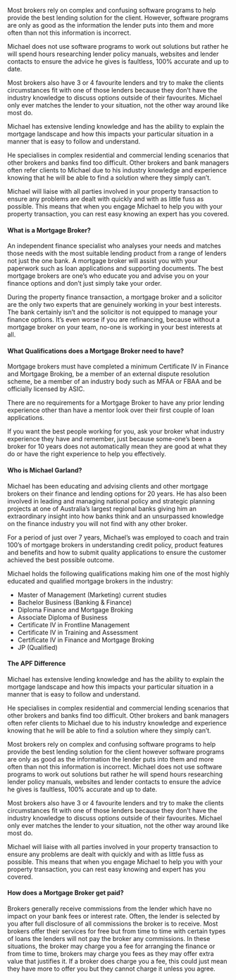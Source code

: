 Most brokers rely on complex and confusing software programs to help provide the best lending solution for the client. However, software programs are only as good as the information the lender puts into them and more often than not this information is incorrect.  

Michael does not use software programs to work out solutions but rather he will spend hours researching lender policy manuals, websites and lender contacts to ensure the advice he gives is faultless, 100% accurate and up to date.

Most brokers also have 3 or 4 favourite lenders and try to make the clients circumstances fit with one of those lenders because they don’t have the industry knowledge to discuss options outside of their favourites.  Michael only ever matches the lender to your situation, not the other way around like most do.

Michael has extensive lending knowledge and has the ability to explain the mortgage landscape and how this impacts your particular situation in a manner that is easy to follow and understand.

He specialises in complex residential and commercial lending scenarios that other brokers and banks find too difficult.  Other brokers and bank managers often refer clients to Michael due to his industry knowledge and experience knowing that he will be able to find a solution where they simply can’t.

Michael will liaise with all parties involved in your property transaction to ensure any problems are dealt with quickly and with as little fuss as possible.  This means that when you engage Michael to help you with your property transaction, you can rest easy knowing an expert has you covered.

<h4 id="what">What is a Mortgage Broker?</h4>
An independent finance specialist who analyses your needs and matches those needs with the most suitable lending product from a range of lenders not just the one bank. A mortgage broker will assist you with your paperwork such as loan applications and supporting documents.  The best mortgage brokers are one’s who educate you and advise you on your finance options and don’t just simply take your order.

During the property finance transaction, a mortgage broker and a solicitor are the only two experts that are genuinely working in your best interests.  The bank certainly isn’t and the solicitor is not equipped to manage your finance options.  It’s even worse if you are refinancing, because without a mortgage broker on your team, no-one is working in your best interests at all.

<h4 id="qualifications">What Qualifications does a Mortgage Broker need to have?</h4>
Mortgage brokers must have completed a minimum Certificate IV in Finance and Mortgage Broking, be a member of an external dispute resolution scheme, be a member of an industry body such as MFAA or FBAA and be officially licensed by ASIC.

There are no requirements for a Mortgage Broker to have any prior lending experience other than have a mentor look over their first couple of loan applications.

If you want the best people working for you, ask your broker what industry experience they have and remember, just because some-one’s been a broker for 10 years does not automatically mean they are good at what they do or have the right experience to help you effectively.

<h4 id="who">Who is Michael Garland?</h4>
Michael has been educating and advising clients and other mortgage brokers on their finance and lending options for 20 years. He has also been involved in leading and managing national policy and strategic planning projects at one of Australia’s largest regional banks giving him an extraordinary insight into how banks think and an unsurpassed knowledge on the finance industry you will not find with any other broker.

For a period of just over 7 years, Michael’s was employed to coach and train 100’s of mortgage brokers in understanding credit policy, product features and benefits and how to submit quality applications to ensure the customer achieved the best possible outcome.

Michael holds the following qualifications making him one of the most highly educated and qualified mortgage brokers in the industry:

* Master of Management (Marketing) current studies
* Bachelor Business (Banking & Finance)
* Diploma Finance and Mortgage Broking
* Associate Diploma of Business
* Certificate IV in Frontline Management
* Certificate IV in Training and Assessment
* Certificate IV in Finance and Mortgage Broking
* JP (Qualified)

<h4 id="difference">The APF Difference</h4>
Michael has extensive lending knowledge and has the ability to explain the mortgage landscape and how this impacts your particular situation in a manner that is easy to follow and understand.

He specialises in complex residential and commercial lending scenarios that other brokers and banks find too difficult.  Other brokers and bank managers often refer clients to Michael due to his industry knowledge and experience knowing that he will be able to find a solution where they simply can’t.

Most brokers rely on complex and confusing software programs to help provide the best lending solution for the client however software programs are only as good as the information the lender puts into them and more often than not this information is incorrect.  Michael does not use software programs to work out solutions but rather he will spend hours researching lender policy manuals, websites and lender contacts to ensure the advice he gives is faultless, 100% accurate and up to date.

Most brokers also have 3 or 4 favourite lenders and try to make the clients circumstances fit with one of those lenders because they don’t have the industry knowledge to discuss options outside of their favourites.  Michael only ever matches the lender to your situation, not the other way around like most do.

Michael will liaise with all parties involved in your property transaction to ensure any problems are dealt with quickly and with as little fuss as possible.  This means that when you engage Michael to help you with your property transaction, you can rest easy knowing and expert has you covered.

<h4 id="paid">How does a Mortgage Broker get paid?</h4>
Brokers generally receive commissions from the lender which have no impact on your bank fees or interest rate.  Often, the lender is selected by you after full disclosure of all commissions the broker is to receive.  Most brokers offer their services for free but from time to time with certain types of loans the lenders will not pay the broker any commissions.  In these situations, the broker may charge you a fee for arranging the finance or from time to time, brokers may charge you fees as they may offer extra value that justifies it.  If a broker does charge you a fee, this could just mean they have more to offer you but they cannot charge it unless you agree.
